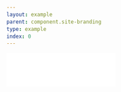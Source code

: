 ```yaml
---
layout: example
parent: component.site-branding
type: example
index: 0
---
```


<div class="ds_site-branding">
    <a data-header="header-logo" class="ds_site-branding__logo  ds_site-branding__link" href="#">
        <img class="ds_site-branding__logo-image" src="/assets/images/logos/digital-scotland.svg" alt="Digital Scotland home page">
    </a>
</div>
